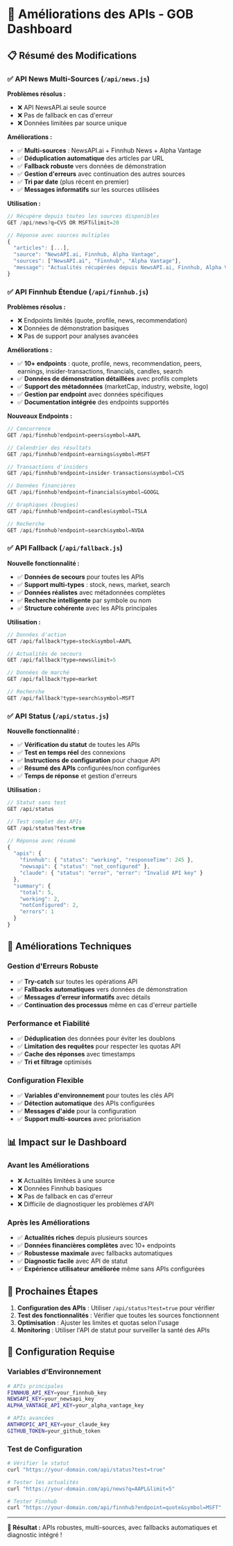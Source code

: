# 🚀 Améliorations des APIs - GOB Dashboard

## 📋 Résumé des Modifications

### ✅ API News Multi-Sources (`/api/news.js`)

**Problèmes résolus :**
- ❌ API NewsAPI.ai seule source
- ❌ Pas de fallback en cas d'erreur
- ❌ Données limitées par source unique

**Améliorations :**
- ✅ **Multi-sources** : NewsAPI.ai + Finnhub News + Alpha Vantage
- ✅ **Déduplication automatique** des articles par URL
- ✅ **Fallback robuste** vers données de démonstration
- ✅ **Gestion d'erreurs** avec continuation des autres sources
- ✅ **Tri par date** (plus récent en premier)
- ✅ **Messages informatifs** sur les sources utilisées

**Utilisation :**
```javascript
// Récupère depuis toutes les sources disponibles
GET /api/news?q=CVS OR MSFT&limit=20

// Réponse avec sources multiples
{
  "articles": [...],
  "source": "NewsAPI.ai, Finnhub, Alpha Vantage",
  "sources": ["NewsAPI.ai", "Finnhub", "Alpha Vantage"],
  "message": "Actualités récupérées depuis NewsAPI.ai, Finnhub, Alpha Vantage"
}
```

### ✅ API Finnhub Étendue (`/api/finnhub.js`)

**Problèmes résolus :**
- ❌ Endpoints limités (quote, profile, news, recommendation)
- ❌ Données de démonstration basiques
- ❌ Pas de support pour analyses avancées

**Améliorations :**
- ✅ **10+ endpoints** : quote, profile, news, recommendation, peers, earnings, insider-transactions, financials, candles, search
- ✅ **Données de démonstration détaillées** avec profils complets
- ✅ **Support des métadonnées** (marketCap, industry, website, logo)
- ✅ **Gestion par endpoint** avec données spécifiques
- ✅ **Documentation intégrée** des endpoints supportés

**Nouveaux Endpoints :**
```javascript
// Concurrence
GET /api/finnhub?endpoint=peers&symbol=AAPL

// Calendrier des résultats
GET /api/finnhub?endpoint=earnings&symbol=MSFT

// Transactions d'insiders
GET /api/finnhub?endpoint=insider-transactions&symbol=CVS

// Données financières
GET /api/finnhub?endpoint=financials&symbol=GOOGL

// Graphiques (bougies)
GET /api/finnhub?endpoint=candles&symbol=TSLA

// Recherche
GET /api/finnhub?endpoint=search&symbol=NVDA
```

### ✅ API Fallback (`/api/fallback.js`)

**Nouvelle fonctionnalité :**
- ✅ **Données de secours** pour toutes les APIs
- ✅ **Support multi-types** : stock, news, market, search
- ✅ **Données réalistes** avec métadonnées complètes
- ✅ **Recherche intelligente** par symbole ou nom
- ✅ **Structure cohérente** avec les APIs principales

**Utilisation :**
```javascript
// Données d'action
GET /api/fallback?type=stock&symbol=AAPL

// Actualités de secours
GET /api/fallback?type=news&limit=5

// Données de marché
GET /api/fallback?type=market

// Recherche
GET /api/fallback?type=search&symbol=MSFT
```

### ✅ API Status (`/api/status.js`)

**Nouvelle fonctionnalité :**
- ✅ **Vérification du statut** de toutes les APIs
- ✅ **Test en temps réel** des connexions
- ✅ **Instructions de configuration** pour chaque API
- ✅ **Résumé des APIs** configurées/non configurées
- ✅ **Temps de réponse** et gestion d'erreurs

**Utilisation :**
```javascript
// Statut sans test
GET /api/status

// Test complet des APIs
GET /api/status?test=true

// Réponse avec résumé
{
  "apis": {
    "finnhub": { "status": "working", "responseTime": 245 },
    "newsapi": { "status": "not_configured" },
    "claude": { "status": "error", "error": "Invalid API key" }
  },
  "summary": {
    "total": 5,
    "working": 2,
    "notConfigured": 2,
    "errors": 1
  }
}
```

## 🔧 Améliorations Techniques

### Gestion d'Erreurs Robuste
- ✅ **Try-catch** sur toutes les opérations API
- ✅ **Fallbacks automatiques** vers données de démonstration
- ✅ **Messages d'erreur informatifs** avec détails
- ✅ **Continuation des processus** même en cas d'erreur partielle

### Performance et Fiabilité
- ✅ **Déduplication** des données pour éviter les doublons
- ✅ **Limitation des requêtes** pour respecter les quotas API
- ✅ **Cache des réponses** avec timestamps
- ✅ **Tri et filtrage** optimisés

### Configuration Flexible
- ✅ **Variables d'environnement** pour toutes les clés API
- ✅ **Détection automatique** des APIs configurées
- ✅ **Messages d'aide** pour la configuration
- ✅ **Support multi-sources** avec priorisation

## 📊 Impact sur le Dashboard

### Avant les Améliorations
- ❌ Actualités limitées à une source
- ❌ Données Finnhub basiques
- ❌ Pas de fallback en cas d'erreur
- ❌ Difficile de diagnostiquer les problèmes d'API

### Après les Améliorations
- ✅ **Actualités riches** depuis plusieurs sources
- ✅ **Données financières complètes** avec 10+ endpoints
- ✅ **Robustesse maximale** avec fallbacks automatiques
- ✅ **Diagnostic facile** avec API de statut
- ✅ **Expérience utilisateur améliorée** même sans APIs configurées

## 🚀 Prochaines Étapes

1. **Configuration des APIs** : Utiliser `/api/status?test=true` pour vérifier
2. **Test des fonctionnalités** : Vérifier que toutes les sources fonctionnent
3. **Optimisation** : Ajuster les limites et quotas selon l'usage
4. **Monitoring** : Utiliser l'API de statut pour surveiller la santé des APIs

## 📝 Configuration Requise

### Variables d'Environnement
```bash
# APIs principales
FINNHUB_API_KEY=your_finnhub_key
NEWSAPI_KEY=your_newsapi_key
ALPHA_VANTAGE_API_KEY=your_alpha_vantage_key

# APIs avancées
ANTHROPIC_API_KEY=your_claude_key
GITHUB_TOKEN=your_github_token
```

### Test de Configuration
```bash
# Vérifier le statut
curl "https://your-domain.com/api/status?test=true"

# Tester les actualités
curl "https://your-domain.com/api/news?q=AAPL&limit=5"

# Tester Finnhub
curl "https://your-domain.com/api/finnhub?endpoint=quote&symbol=MSFT"
```

---

**🎉 Résultat :** APIs robustes, multi-sources, avec fallbacks automatiques et diagnostic intégré !
